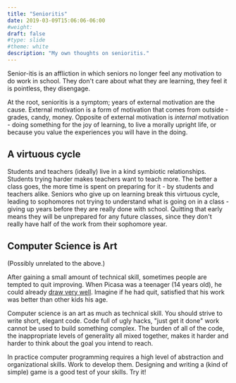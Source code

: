 ```yaml
---
title: "Senioritis"
date: 2019-03-09T15:06:06-06:00
#weight: 
draft: false
#type: slide
#theme: white
description: "My own thoughts on senioritis."
---
```


Senior-itis is an affliction in which seniors no longer feel any
motivation to do work in school. They don't care about what they are
learning, they feel it is pointless, they disengage.

At the root, senioritis is a symptom; years of external motivation are
the cause. External motivation is a form of motivation that comes from
outside - grades, candy, money. Opposite of external motivation is
_internal_ motivation - doing something for the joy of
learning, to live a morally upright life, or because you value the
experiences you will have in the doing.

## A virtuous cycle

Students and teachers (ideally) live in a kind symbiotic
relationships. Students trying harder makes teachers want to teach
more. The better a class goes, the more time is spent on preparing for
it - by students and teachers alike. Seniors who give up on learning
break this virtuous cycle, leading to sophomores not trying to
understand what is going on in a class - giving up years before they
are really done with school. Quitting that early means they will be
unprepared for any future classes, since they don't really have half
of the work from their sophomore year.

## Computer Science is Art

(Possibly unrelated to the above.)

After gaining a small amount of technical skill, sometimes people are
tempted to quit improving. When Picasa was a teenager (14 years old),
he could already
[draw very
well](https://www.nga.gov/features/slideshows/picasso-the-early-years.html#slide_2). Imagine
if he had quit, satisfied that his work was better than other kids his
age.

Computer science is an art as much as technical skill. You should
strive to write short, elegant code. Code full of ugly hacks, "just
get it done" work cannot be used to build something complex. The
burden of all of the code, the inappropriate levels of generality
all mixed together, makes it harder and harder to think about the goal
you intend to reach. 

In practice computer programming requires a high level
of abstraction and organizational skills. Work to develop
them. Designing and writing a (kind of simple) game is a good test of
your skills. Try it!

